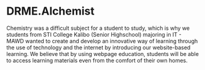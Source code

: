 # DRME.Alchemist

Chemistry was a difficult subject for a student to study, which is why we students from STI College Kalibo (Senior Highschool) majoring in IT - MAWD wanted to create and develop an innovative way of learning through the use of technology and the internet by introducing our website-based learning. We believe that by using webpage education, students will be able to access learning materials even from the comfort of their own homes.
